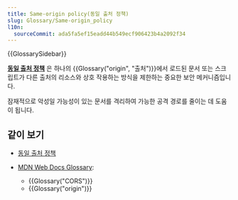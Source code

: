 ```yaml
---
title: Same-origin policy(동일 출처 정책)
slug: Glossary/Same-origin_policy
l10n:
  sourceCommit: ada5fa5ef15eadd44b549ecf906423b4a2092f34
---
```


{{GlossarySidebar}}

**[동일 출처 정책](/ko/docs/Web/Security/Same-origin_policy)** 은 하나의
{{Glossary("origin", "출처")}}에서 로드된 문서 또는 스크립트가 다른 출처의 리소스와 상호 작용하는 방식을 제한하는
중요한 보안 메커니즘입니다.

잠재적으로 악성일 가능성이 있는 문서를 격리하여 가능한 공격 경로를 줄이는 데 도움이 됩니다.

## 같이 보기

- [동일 출처 정책](/ko/docs/Web/Security/Same-origin_policy)
- [MDN Web Docs Glossary](/ko/docs/Glossary):

  - {{Glossary("CORS")}}
  - {{Glossary("origin")}}
